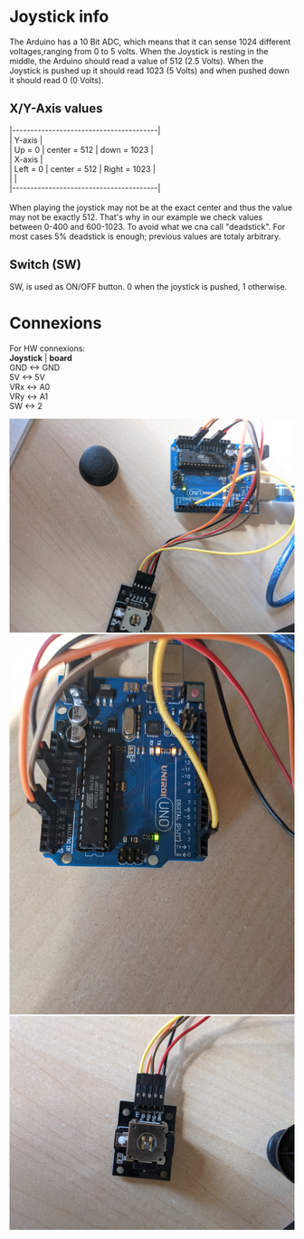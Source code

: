 # Joystick info

The Arduino has a 10 Bit ADC, which means that it can sense 1024 different voltages,ranging from 0 to 5 volts. 
When the Joystick is resting in the middle, the Arduino should read a value of 512 (2.5 Volts). 
When the Joystick is pushed up it should read 1023 (5 Volts) and 
when pushed down it should read 0 (0 Volts). 

## X/Y-Axis values
|----------------------------------------|<br />
|               Y-axis                   |<br />
| Up = 0   | center = 512 | down = 1023  |<br />
|               X-axis                   |<br />
| Left = 0 | center = 512 | Right = 1023 |<br />
|                                        |<br />
|----------------------------------------|<br />
<br />
When playing the joystick may not be at the exact center and thus the value may not be exactly 512.
That's why in our example we check values between 0-400 and 600-1023. To avoid what we cna call "deadstick".
For most cases 5% deadstick is enough; previous values are totaly arbitrary.

## Switch (SW)
SW, is used as ON/OFF button. 0 when the joystick is pushed, 1 otherwise.

# Connexions
For HW connexions:<br />
 **Joystick** |  **board**<br />
 GND     <->  GND<br />
 5V      <->  5V<br />
 VRx     <->  A0<br />
 VRy     <->  A1<br />
 SW      <->  2<br />

![All connexions](img/full.jpg)
![Zoom on the board](img/board_zoom.jpg)
![Zoom on the joystick](img/joystick_zoom.jpg)
